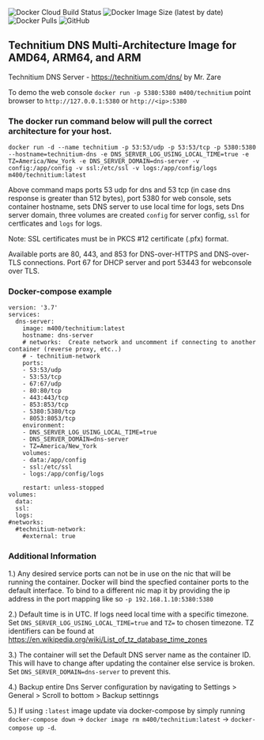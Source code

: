 ![Docker Cloud Build Status](https://img.shields.io/docker/cloud/build/m400/technitium?logo=docker&style=plastic)  ![Docker Image Size (latest by date)](https://img.shields.io/docker/image-size/m400/technitium?logo=docker&style=plastic)  ![Docker Pulls](https://img.shields.io/docker/pulls/m400/technitium?logo=docker&style=plastic)  ![GitHub](https://img.shields.io/github/license/hm400/technitium-docker-build?logo=github&style=plastic) 

## Technitium DNS Multi-Architecture Image for AMD64, ARM64, and ARM
Technitium DNS Server - https://technitium.com/dns/ by Mr. Zare

To demo the web console  `docker run -p 5380:5380 m400/technitium`  point browser to `http://127.0.0.1:5380` or `http://<ip>:5380`

### The docker run command below will pull the correct architecture for your host.

`docker run -d --name technitium -p 53:53/udp -p 53:53/tcp -p 5380:5380 --hostname=technitium-dns -e DNS_SERVER_LOG_USING_LOCAL_TIME=true -e TZ=America/New_York -e DNS_SERVER_DOMAIN=dns-server -v config:/app/config -v ssl:/etc/ssl -v logs:/app/config/logs m400/technitium:latest`

Above command maps ports 53 udp for dns and 53 tcp (in case dns response is greater than 512 bytes), port 5380 for web console, sets container hostname, sets DNS server to use local time for logs, sets Dns server domain,  three volumes are created `config` for server config, `ssl` for certficates and `logs` for logs.   

Note: SSL certificates must be in  PKCS #12 certificate (.pfx) format.

Available ports are 80, 443, and 853 for DNS-over-HTTPS and DNS-over-TLS connections. Port 67 for DHCP server and port 53443 for webconsole over TLS.

### Docker-compose example
```
version: '3.7'
services:
  dns-server:
    image: m400/technitium:latest
    hostname: dns-server
    # networks:  Create network and uncomment if connecting to another container (reverse proxy, etc..)
    # - technitium-network
    ports:
    - 53:53/udp
    - 53:53/tcp
    - 67:67/udp
    - 80:80/tcp
    - 443:443/tcp
    - 853:853/tcp
    - 5380:5380/tcp
    - 8053:8053/tcp 
    environment:
    - DNS_SERVER_LOG_USING_LOCAL_TIME=true
    - DNS_SERVER_DOMAIN=dns-server
    - TZ=America/New_York
    volumes:
    - data:/app/config
    - ssl:/etc/ssl
    - logs:/app/config/logs

    restart: unless-stopped
volumes:
  data:
  ssl:
  logs:
#networks:
  #technitium-network:
    #external: true
```

### Additional Information
1.) Any desired service ports can not be in use on the nic that will be running the container. Docker will bind the specfied container ports to the default interface. To bind to a different nic map it by providing the ip address in the port mapping like so  `-p 192.168.1.10:5380:5380` 

2.) Default time is in UTC. If logs need local time with a specific timezone. Set `DNS_SERVER_LOG_USING_LOCAL_TIME=true` and `TZ=` to chosen timezone. TZ identifiers can be found at https://en.wikipedia.org/wiki/List_of_tz_database_time_zones

3.) The container will set the Default DNS server name as the container ID. This will have to change after updating the container else service is broken. Set `DNS_SERVER_DOMAIN=dns-server` to prevent this.

4.) Backup entire Dns Server configuration by navigating to Settings > General > Scroll to bottom > Backup settinngs

5.) If using `:latest` image update via docker-compose by simply running `docker-compose down` -> `docker image rm m400/technitium:latest` -> `docker-compose up -d`.
